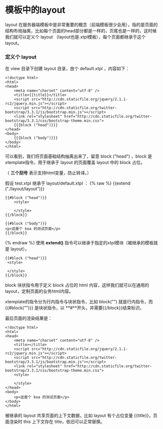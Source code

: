 # 模板中的layout

layout 在服务器端模板中是非常重要的概念（前端模板很少会用），指的是页面的结构布局抽离，比如每个页面的head部分都是一样的，页尾也是一样的，这时候我们就可以定义个 layout （layout也是.xtpl模板），每个页面都继承于这个layout。

### 定义个 layout

在 view 目录下创建 layout 目录，放个 default.xtpl ，内容如下：

    <!doctype html>
    <html>
    <head>
        <meta name="charset" content="utf-8" />
        <title>{{title}}</title>
        <script src="http://cdn.staticfile.org/jquery/2.1.1-rc2/jquery.min.js"></script>
        <script src="http://cdn.staticfile.org/twitter-bootstrap/3.3.1/js/bootstrap.min.js"></script>
        <link rel="stylesheet" href="http://cdn.staticfile.org/twitter-bootstrap/3.3.1/css/bootstrap-theme.min.css">
        {{{block ("head")}}}
    </head>
    <body>
        {{{block ("body")}}}
    </body>
    </html>
    

可以看到，我们将页面基础结构抽离出来了，留意 block ("head") ，block 是xtemplate指令，用于继承于 layout 的页面覆盖 layout 中的 block 占位。

（ **三个刮号** 表示支持html变量，防止转译。）

假设 test.xtpl 继承于 layout/default.xtpl ：
{% raw %}
    {{extend ("./layout/layout")}}
    
    {{#block ("head")}}
        <style>
    
        </style>
    {{/block}}
    
    {{#block ("body")}}
    <p>这是个 koa 的测试页面</p>
    {{/block}}
{% endraw %}
使用 **extend()** 指令可以继承于指定的xtpl模块（被继承的模板就是 layout）。

    {{#block ("head")}}
     <style>
    
     </style>
    {{/block}}
    
block 块状指令用于定义 block 占位的 html 内容，这样我们就可以在通用的 layout，定制页面的业务html内容。

xtemplate的指令分为行内指令与块状指令，比如 block("") 就是行内指令，而 {{#block("")}} 是块状指令，以 **#**开头，并需要{{/block}}结束标识。

最后页面的渲染结果是：


    <!doctype html>
    <html>
    <head>
        <meta name="charset" content="utf-8" />
        <title></title>
        <script src="http://cdn.staticfile.org/jquery/2.1.1-rc2/jquery.min.js"></script>
        <script src="http://cdn.staticfile.org/twitter-bootstrap/3.3.1/js/bootstrap.min.js"></script>
        <link rel="stylesheet" href="http://cdn.staticfile.org/twitter-bootstrap/3.3.1/css/bootstrap-theme.min.css">
        <style>
    
        </style>
    </head>
    <body>
        <p>这是个 koa 的测试页面</p>
    </body>
    </html>
    
被继承的 layout 共享页面的上下文数据，比如 layout 有个占位变量 {{title}}，页面渲染时 this 上下文存在 title，依旧可以正常替换。